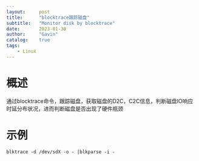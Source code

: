 ```yaml
---
layout:     post
title:      "blocktrace跟踪磁盘"
subtitle:   "Monitor disk by blocktrace"
date:       2023-01-30
author:     "Gavin"
catalog:    true
tags:
    - Linux
---
```


# 概述

通过blocktrace命令，跟踪磁盘，获取磁盘的D2C，C2C信息，判断磁盘IO响应时延分布状况，进而判断磁盘是否出现了硬件瓶颈

# 示例

```
blktrace -d /dev/sdX -o - |blkparse -i -
```
